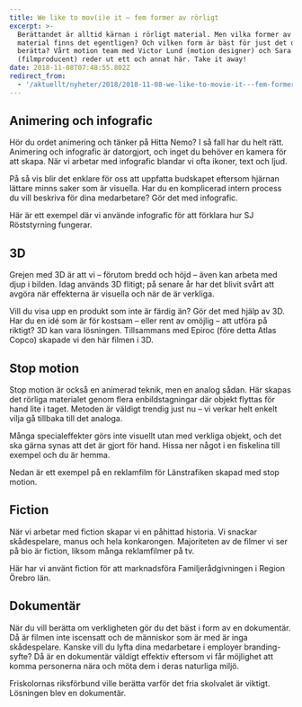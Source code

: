 ```yaml
---
title: We like to mov(i)e it – fem former av rörligt
excerpt: >-
  Berättandet är alltid kärnan i rörligt material. Men vilka former av rörligt
  material finns det egentligen? Och vilken form är bäst för just det du vill
  berätta? Vårt motion team med Victor Lund (motion designer) och Sara Blomqvist
  (filmproducent) reder ut ett och annat här. Take it away!
date: 2018-11-08T07:48:55.802Z
redirect_from:
  - '/aktuellt/nyheter/2018/2018-11-08-we-like-to-movie-it---fem-former-av-rorligt.html'
---
```


## Animering och infografic

Hör du ordet animering och tänker på Hitta Nemo? I så fall har du helt rätt. Animering och infografic är datorgjort, och inget du behöver en kamera för att skapa. När vi arbetar med infografic blandar vi ofta ikoner, text och ljud.

På så vis blir det enklare för oss att uppfatta budskapet eftersom hjärnan lättare minns saker som är visuella. Har du en komplicerad intern process du vill beskriva för dina medarbetare? Gör det med infografic.

Här är ett exempel där vi använde infografic för att förklara hur SJ Röststyrning fungerar.

[](vimeo:https://player.vimeo.com/video/298560580)

## 3D

Grejen med 3D är att vi – förutom bredd och höjd – även kan arbeta med djup i bilden. Idag används 3D flitigt; på senare år har det blivit svårt att avgöra när effekterna är visuella och när de är verkliga.

Vill du visa upp en produkt som inte är färdig än? Gör det med hjälp av 3D. Har du en idé som är för kostsam – eller rent av omöjlig – att utföra på riktigt? 3D kan vara lösningen. Tillsammans med Epiroc (före detta Atlas Copco) skapade vi den här filmen i 3D.

[](vimeo:https://player.vimeo.com/video/298189446)

## Stop motion

Stop motion är också en animerad teknik, men en analog sådan. Här skapas det rörliga materialet genom flera enbildstagningar där objekt flyttas för hand lite i taget. Metoden är väldigt trendig just nu – vi verkar helt enkelt vilja gå tillbaka till det analoga.

Många specialeffekter görs inte visuellt utan med verkliga objekt, och det ska gärna synas att det är gjort för hand. Hissa ner något i en fiskelina till exempel och du är hemma.

Nedan är ett exempel på en reklamfilm för Länstrafiken skapad med stop motion.

[](vimeo:https://player.vimeo.com/video/298185881)

## Fiction

När vi arbetar med fiction skapar vi en påhittad historia. Vi snackar skådespelare, manus och hela konkarongen. Majoriteten av de filmer vi ser på bio är fiction, liksom många reklamfilmer på tv.

Här har vi använt fiction för att marknadsföra Familjerådgivningen i Region Örebro län.

[](vimeo:https://player.vimeo.com/video/298426971)

## Dokumentär

När du vill berätta om verkligheten gör du det bäst i form av en dokumentär. Då är filmen inte iscensatt och de människor som är med är inga skådespelare. Kanske vill du lyfta dina medarbetare i employer branding-syfte? Då är en dokumentär väldigt effektiv eftersom vi får möjlighet att komma personerna nära och möta dem i deras naturliga miljö.

Friskolornas riksförbund ville berätta varför det fria skolvalet är viktigt. Lösningen blev en dokumentär.

[](vimeo:https://player.vimeo.com/video/298551152)
